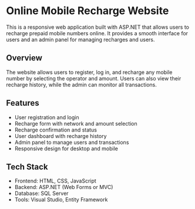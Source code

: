 # Online Mobile Recharge Website

This is a responsive web application built with ASP.NET that allows users to recharge prepaid mobile numbers online. It provides a smooth interface for users and an admin panel for managing recharges and users.

## Overview

The website allows users to register, log in, and recharge any mobile number by selecting the operator and amount. Users can also view their recharge history, while the admin can monitor all transactions.

## Features

- User registration and login  
- Recharge form with network and amount selection  
- Recharge confirmation and status  
- User dashboard with recharge history  
- Admin panel to manage users and transactions  
- Responsive design for desktop and mobile

## Tech Stack

- Frontend: HTML, CSS, JavaScript  
- Backend: ASP.NET (Web Forms or MVC)  
- Database: SQL Server  
- Tools: Visual Studio, Entity Framework
